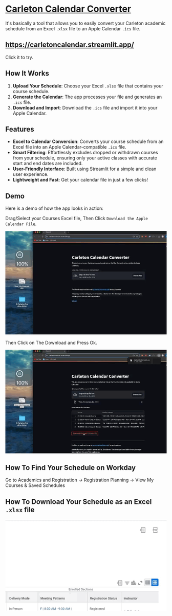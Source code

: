 # [Carleton Calendar Converter](https://carletoncalendar.streamlit.app/)

It's basically a tool that allows you to easily convert your Carleton academic schedule from an Excel `.xlsx` file to an Apple Calendar `.ics` file.

## https://carletoncalendar.streamlit.app/

Click it to try.

## How It Works

1. **Upload Your Schedule**: Choose your Excel `.xlsx` file that contains your course schedule.
2. **Generate the Calendar**: The app processes your file and generates an `.ics` file.
3. **Download and Import**: Download the `.ics` file and import it into your Apple Calendar.

## Features

- **Excel to Calendar Conversion**: Converts your course schedule from an Excel file into an Apple Calendar-compatible `.ics` file.
- **Smart Filtering**: Effortlessly excludes dropped or withdrawn courses from your schedule, ensuring only your active classes with accurate start and end dates are included.
- **User-Friendly Interface**: Built using Streamlit for a simple and clean user experience.
- **Lightweight and Fast**: Get your calendar file in just a few clicks!

## Demo

Here is a demo of how the app looks in action:

Drag/Select your Courses Excel file, Then Click `Download the Apple Calendar File`.

![1](img/HowItWorks/1.gif)

Then Click on The Download and Press Ok.

![2](img/HowItWorks/2.gif)

## How To Find Your Schedule on Workday
Go to Academics and Registration -> Registration Planning -> View My Courses & Saved Schedules

## How To Download Your Schedule as an Excel `.xlsx` file

![excel](img/DownloadExcel/1.gif)
